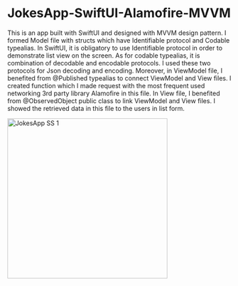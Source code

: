 # JokesApp-SwiftUI-Alamofire-MVVM
This is an app built with SwiftUI and designed with MVVM design pattern. I formed Model file with structs which have Identifiable protocol and Codable typealias. In SwiftUI, it is obligatory to use Identifiable protocol in order to demonstrate list view on the screen. As for codable typealias, it is combination of decodable and encodable protocols. I used these two protocols for Json decoding and encoding. Moreover, in ViewModel file, I benefited from @Published typealias to connect ViewModel and View files. I created function which I made request with the most frequent used networking 3rd party library Alamofire in this file. In View file, I benefited from @ObservedObject public class to link ViewModel and View files. I showed the retrieved data in this file to the users in list form. 

<img width="360" alt="JokesApp SS 1" src="https://user-images.githubusercontent.com/92036779/193447673-0ac12375-6d39-4e11-ba9c-0af9c8c4a4ff.png">
